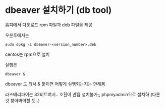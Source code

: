 # dbeaver 설치하기 (db tool)

홈피에서 다운로드
rpm 파일과 deb 파일을 제공

우분투에서는 
```
sudo dpkg -i dbeaver-<version_number>.deb
```

centos는 rpm으로 설치

실행은 
```
dbeaver &
```

dbeaver 도 되서
& 붙이면 어떻게 실행되는지는 안해봄

라즈베리파이는 32비트여서.. 호환이 안됨 설치불가;;
phpmyadmin으로 설치하 (다른것 찾아봐야할 듯..)
